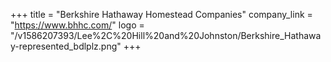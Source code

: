+++
title = "Berkshire Hathaway Homestead Companies"
company_link = "https://www.bhhc.com/"
logo = "/v1586207393/Lee%2C%20Hill%20and%20Johnston/Berkshire_Hathaway-represented_bdlplz.png"
+++